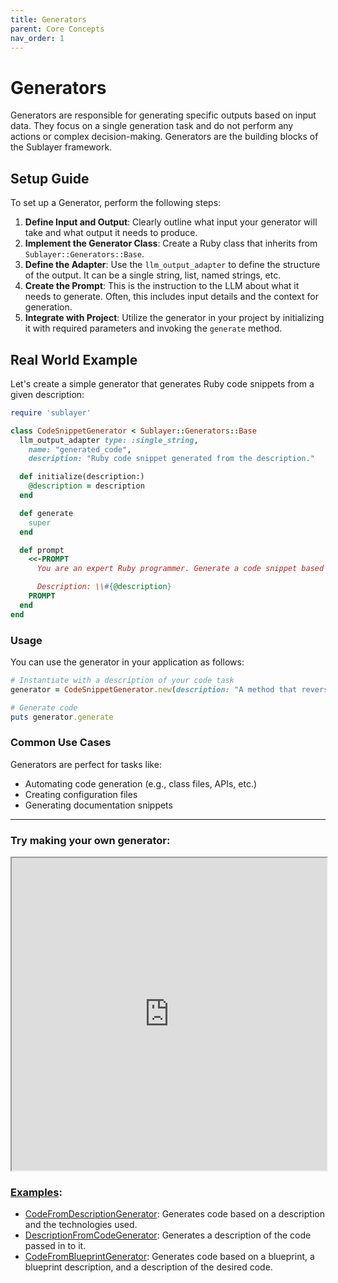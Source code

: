 ```yaml
---
title: Generators
parent: Core Concepts
nav_order: 1
---
```


# Generators

Generators are responsible for generating specific outputs based on input data. They focus on a single generation task and do not perform any actions or complex decision-making. Generators are the building blocks of the Sublayer framework.

## Setup Guide

To set up a Generator, perform the following steps:

1. **Define Input and Output**: Clearly outline what input your generator will take and what output it needs to produce.
2. **Implement the Generator Class**: Create a Ruby class that inherits from `Sublayer::Generators::Base`.
3. **Define the Adapter**: Use the `llm_output_adapter` to define the structure of the output. It can be a single string, list, named strings, etc.
4. **Create the Prompt**: This is the instruction to the LLM about what it needs to generate. Often, this includes input details and the context for generation.
5. **Integrate with Project**: Utilize the generator in your project by initializing it with required parameters and invoking the `generate` method.

## Real World Example

Let's create a simple generator that generates Ruby code snippets from a given description:

```ruby
require 'sublayer'

class CodeSnippetGenerator < Sublayer::Generators::Base
  llm_output_adapter type: :single_string,
    name: "generated_code",
    description: "Ruby code snippet generated from the description."

  def initialize(description:)
    @description = description
  end

  def generate
    super
  end

  def prompt
    <<-PROMPT
      You are an expert Ruby programmer. Generate a code snippet based on the following description:

      Description: \\#{@description}
    PROMPT
  end
end
```

### Usage

You can use the generator in your application as follows:

```ruby
# Instantiate with a description of your code task
generator = CodeSnippetGenerator.new(description: "A method that reverses a string")

# Generate code
puts generator.generate
```

### Common Use Cases

Generators are perfect for tasks like:
- Automating code generation (e.g., class files, APIs, etc.)
- Creating configuration files
- Generating documentation snippets

---

### Try making your own generator:

<iframe src="https://blueprints.sublayer.com/interactive-code-generator/sublayer-generators?example=true" width="100%" height="500px"></iframe>

### [Examples](https://github.com/sublayerapp/sublayer/tree/main/examples):

* [CodeFromDescriptionGenerator](https://github.com/sublayerapp/sublayer/blob/main/examples/code\_from\_description\_generator.rb): Generates code based on a description and the technologies used.
* [DescriptionFromCodeGenerator](https://github.com/sublayerapp/sublayer/blob/main/examples/description\_from\_code\_generator.rb): Generates a description of the code passed in to it.
* [CodeFromBlueprintGenerator](https://github.com/sublayerapp/sublayer/blob/main/examples/code\_from\_blueprint\_generator.rb): Generates code based on a blueprint, a blueprint description, and a description of the desired code.